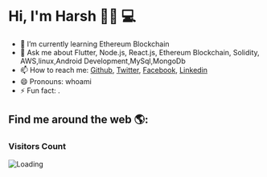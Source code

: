  # Hi, I'm Harsh 👋🏾 💻

- 🌱 I’m currently learning Ethereum Blockchain
- 💬 Ask me about Flutter, Node.js, React.js, Ethereum Blockchain, Solidity, AWS,linux,Android Development,MySql,MongoDb
- 📫 How to reach me: [Github](https://github.com/harsh6768), [Twitter](https://twitter.com/C5harsh), [Facebook](https://www.facebook.com/profile.php?id=100007966668519), [Linkedin](https://www.linkedin.com/in/harsh-chaurasiya-933826137/)
- 😄 Pronouns: whoami
- ⚡ Fun fact: .

## Find me around the web 🌎:


<!--
**harsh6768/harsh6768** is a ✨ _special_ ✨ repository because its `README.md` (this file) appears on your GitHub profile.

Here are some ideas to get you started:

- 🔭 I’m currently working on ...
- 🌱 I’m currently learning ...
- 👯 I’m looking to collaborate on ...
- 🤔 I’m looking for help with ...
- 💬 Ask me about ...
- 📫 How to reach me: ...
- 😄 Pronouns: ...
- ⚡ Fun fact: ...
-->

### Visitors Count
<img align="left" src = "https://profile-counter.glitch.me/TheAlphamerc/count.svg" alt ="Loading">
